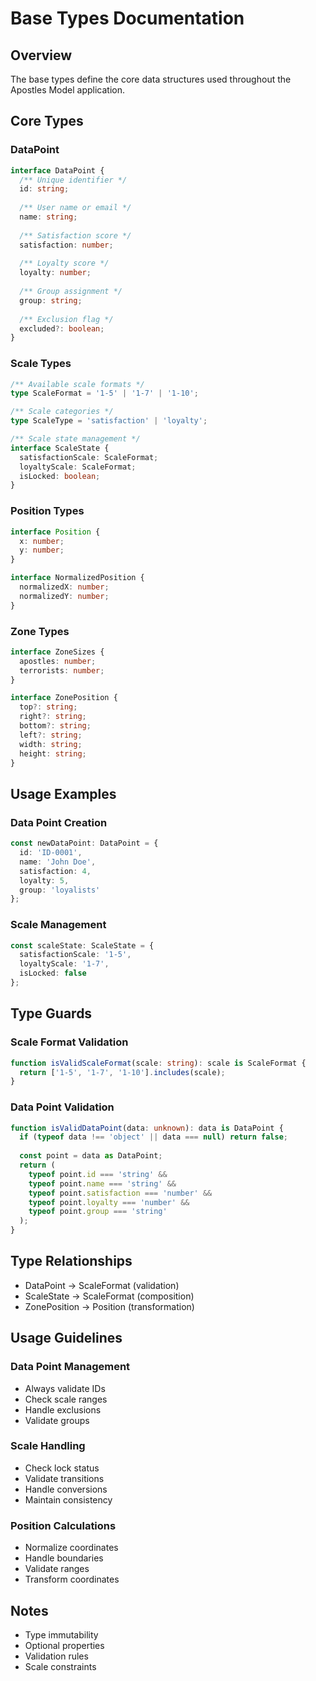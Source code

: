 # Base Types Documentation

## Overview
The base types define the core data structures used throughout the Apostles Model application.

## Core Types

### DataPoint
```typescript
interface DataPoint {
  /** Unique identifier */
  id: string;
  
  /** User name or email */
  name: string;
  
  /** Satisfaction score */
  satisfaction: number;
  
  /** Loyalty score */
  loyalty: number;
  
  /** Group assignment */
  group: string;
  
  /** Exclusion flag */
  excluded?: boolean;
}
```

### Scale Types
```typescript
/** Available scale formats */
type ScaleFormat = '1-5' | '1-7' | '1-10';

/** Scale categories */
type ScaleType = 'satisfaction' | 'loyalty';

/** Scale state management */
interface ScaleState {
  satisfactionScale: ScaleFormat;
  loyaltyScale: ScaleFormat;
  isLocked: boolean;
}
```

### Position Types
```typescript
interface Position {
  x: number;
  y: number;
}

interface NormalizedPosition {
  normalizedX: number;
  normalizedY: number;
}
```

### Zone Types
```typescript
interface ZoneSizes {
  apostles: number;
  terrorists: number;
}

interface ZonePosition {
  top?: string;
  right?: string;
  bottom?: string;
  left?: string;
  width: string;
  height: string;
}
```

## Usage Examples

### Data Point Creation
```typescript
const newDataPoint: DataPoint = {
  id: 'ID-0001',
  name: 'John Doe',
  satisfaction: 4,
  loyalty: 5,
  group: 'loyalists'
};
```

### Scale Management
```typescript
const scaleState: ScaleState = {
  satisfactionScale: '1-5',
  loyaltyScale: '1-7',
  isLocked: false
};
```

## Type Guards

### Scale Format Validation
```typescript
function isValidScaleFormat(scale: string): scale is ScaleFormat {
  return ['1-5', '1-7', '1-10'].includes(scale);
}
```

### Data Point Validation
```typescript
function isValidDataPoint(data: unknown): data is DataPoint {
  if (typeof data !== 'object' || data === null) return false;
  
  const point = data as DataPoint;
  return (
    typeof point.id === 'string' &&
    typeof point.name === 'string' &&
    typeof point.satisfaction === 'number' &&
    typeof point.loyalty === 'number' &&
    typeof point.group === 'string'
  );
}
```

## Type Relationships
- DataPoint -> ScaleFormat (validation)
- ScaleState -> ScaleFormat (composition)
- ZonePosition -> Position (transformation)

## Usage Guidelines

### Data Point Management
- Always validate IDs
- Check scale ranges
- Handle exclusions
- Validate groups

### Scale Handling
- Check lock status
- Validate transitions
- Handle conversions
- Maintain consistency

### Position Calculations
- Normalize coordinates
- Handle boundaries
- Validate ranges
- Transform coordinates

## Notes
- Type immutability
- Optional properties
- Validation rules
- Scale constraints